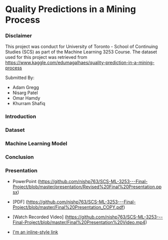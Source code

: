 # Quality Predictions in a Mining Process
### Disclaimer
This project was conduct for University of Toronto - School of Continuing Studies (SCS) as part of the Machine Learning 3253 Course. The dataset used for this project was retrieved from https://www.kaggle.com/edumagalhaes/quality-prediction-in-a-mining-process

Submitted By:
 - Adam Gregg
 - Nisarg Patel
 - Omar Hamdy
 - Khurram Shafiq

### Introduction

### Dataset

### Machine Learning Model

### Conclusion

### Presentation
- PowerPoint (https://github.com/nishp763/SCS-ML-3253---Final-Project/blob/master/presentation/Revised%20Final%20Presentation.ppsx)
- [PDF] (https://github.com/nishp763/SCS-ML-3253---Final-Project/blob/master/Final%20Presentation_COPY.pdf)
- [Watch Recorded Video] (https://github.com/nishp763/SCS-ML-3253---Final-Project/blob/master/Final%20Presentation%20Video.mp4)

- [I'm an inline-style link](https://www.google.com)
